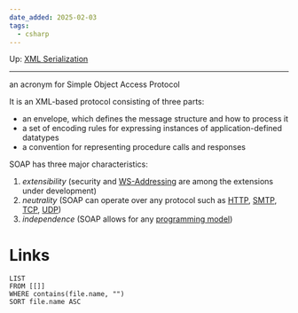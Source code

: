 ```yaml
---
date_added: 2025-02-03
tags:
  - csharp
---
```

Up: [XML Serialization](XML%20Serialization.md)
___
an acronym for Simple Object Access Protocol

It is an XML-based protocol consisting of three parts:

- an envelope, which defines the message structure and how to process it
- a set of encoding rules for expressing instances of application-defined datatypes
- a convention for representing procedure calls and responses

SOAP has three major characteristics:

1. _extensibility_ (security and [WS-Addressing](https://en.wikipedia.org/wiki/WS-Addressing "WS-Addressing") are among the extensions under development)
2. _neutrality_ (SOAP can operate over any protocol such as [HTTP](https://en.wikipedia.org/wiki/HTTP "HTTP"), [SMTP](https://en.wikipedia.org/wiki/SMTP "SMTP"), [TCP](https://en.wikipedia.org/wiki/Transmission_Control_Protocol "Transmission Control Protocol"), [UDP](https://en.wikipedia.org/wiki/SOAP-over-UDP "SOAP-over-UDP"))
3. _independence_ (SOAP allows for any [programming model](https://en.wikipedia.org/wiki/Programming_model "Programming model"))
# Links
```dataview
LIST
FROM [[]]
WHERE contains(file.name, "")
SORT file.name ASC
```

